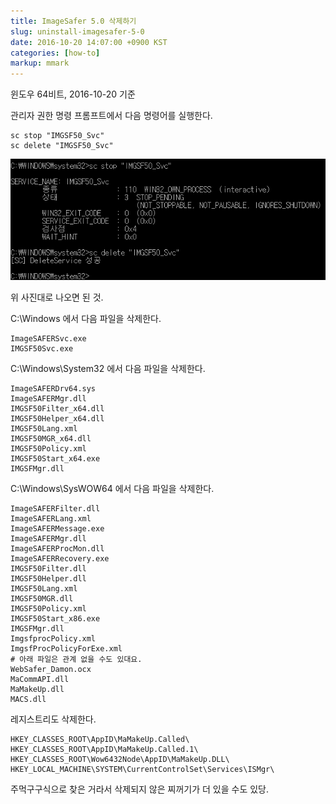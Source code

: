 ```yaml
---
title: ImageSafer 5.0 삭제하기
slug: uninstall-imagesafer-5-0
date: 2016-10-20 14:07:00 +0900 KST
categories: [how-to]
markup: mmark
---
```


윈도우 64비트, 2016-10-20 기준

관리자 권한 명령 프롬프트에서 다음 명령어를 실행한다.

```dos
sc stop "IMGSF50_Svc"
sc delete "IMGSF50_Svc"
```

![sc stop, sc delete](sc-in-command-prompt.png)

위 사진대로 나오면 된 것.

C:\Windows 에서 다음 파일을 삭제한다.

```text
ImageSAFERSvc.exe
IMGSF50Svc.exe
```

C:\Windows\System32 에서 다음 파일을 삭제한다.

```text
ImageSAFERDrv64.sys
ImageSAFERMgr.dll
IMGSF50Filter_x64.dll
IMGSF50Helper_x64.dll
IMGSF50Lang.xml
IMGSF50MGR_x64.dll
IMGSF50Policy.xml
IMGSF50Start_x64.exe
IMGSFMgr.dll
```

C:\Windows\SysWOW64 에서 다음 파일을 삭제한다.

```text
ImageSAFERFilter.dll
ImageSAFERLang.xml
ImageSAFERMessage.exe
ImageSAFERMgr.dll
ImageSAFERProcMon.dll
ImageSAFERRecovery.exe
IMGSF50Filter.dll
IMGSF50Helper.dll
IMGSF50Lang.xml
IMGSF50MGR.dll
IMGSF50Policy.xml
IMGSF50Start_x86.exe
IMGSFMgr.dll
ImgsfprocPolicy.xml
ImgsfProcPolicyForExe.xml
# 아래 파일은 관계 없을 수도 있대요.
WebSafer_Damon.ocx
MaCommAPI.dll
MaMakeUp.dll
MACS.dll
```

레지스트리도 삭제한다.

```text
HKEY_CLASSES_ROOT\AppID\MaMakeUp.Called\
HKEY_CLASSES_ROOT\AppID\MaMakeUp.Called.1\
HKEY_CLASSES_ROOT\Wow6432Node\AppID\MaMakeUp.DLL\
HKEY_LOCAL_MACHINE\SYSTEM\CurrentControlSet\Services\ISMgr\
```

주먹구구식으로 찾은 거라서 삭제되지 않은 찌꺼기가 더 있을 수도 있당.
